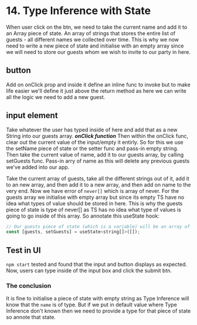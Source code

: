 # 14. Type Inference with State

When user click on the btn, we need to take the current name and add it to an Array piece of state. An array of strings that stores the entire list of guests - all different names we collected over time. This is why we now need to write a new piece of state and initialise with an empty array since we will need to store our guests whom we wish to invite to our party in here.

## button
Add on onClick prop and inside it define an inline func to invoke but to make life easier we'll define it just above the return method as here we can write all the logic we need to add a new guest.

## input element
Take whatever the user has typed inside of here and add that as a new String into our guests array. 
***onClick function***
Then within the onClick func, clear out the current value of the input/empty it entirly. So for this we use the setName piece of state or the setter func and pass-in empty string. 
Then take the current value of name, add it to our guests array, by calling setGuests func. Pass-in arry of name as this will delete any previous guests we've added into our app.

Take the current array of guests, take all the different strings out of it, add it to an new array, and then add it to a new array, and then add on name to the very end. Now we have error of `never[]` which is array of never. For the guests array we initialise with empty array but since its empty TS have no idea what types of value should be stored in here. This is why the guests piece of state is type of never[] as TS has no idea what type of values is going to go inside of this array. So annotate this useState hook: 

```js 
// Our guests piece of state (which is a variable) will be an array of Strings - see the type annotation on the right side: <string[]>
const [guests, setGuests] = useState<string[]>([]);
```

## Test in UI
`npm start` tested and found that the input and button displays as expected. Now, users can type inside of the input box and click the submit btn.

### The conclusion
It is fine to initialise a piece of state with empty string as Type Inference will know that the `name` is of type. But if we put in default value where Type Inference don't known then we need to provide a type for that piece of state so annote that state.